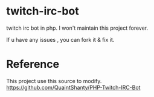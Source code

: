 # twitch-irc-bot
twitch irc bot in php.
I won't maintain this project forever.

If u have any issues , you can fork it & fix it.

# Reference
This project use this source to modify.
https://github.com/QuaintShanty/PHP-Twitch-IRC-Bot
